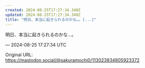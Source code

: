 ```yaml
---
created: 2024-08-25T17:27:34.340Z
updated: 2024-08-25T17:27:34.340Z
title: "明日、本当に起きられるのかな…。[...]"
---
```


<p>明日、本当に起きられるのかな…。</p>

&mdash; 2024-08-25 17:27:34 UTC

Original URL: https://mastodon.social/@sakuramochi0/113023834805923372
